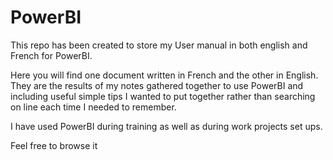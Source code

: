 # PowerBI
This repo has been created to store my User manual in both english and French for PowerBI.

Here you will find one document written in French and the other in English.
They are the results of my notes gathered together to use PowerBI and including useful simple tips I wanted to put together rather than searching on line each time I needed to remember.

I have used PowerBI during training as well as during work projects set ups.

Feel free to browse it
